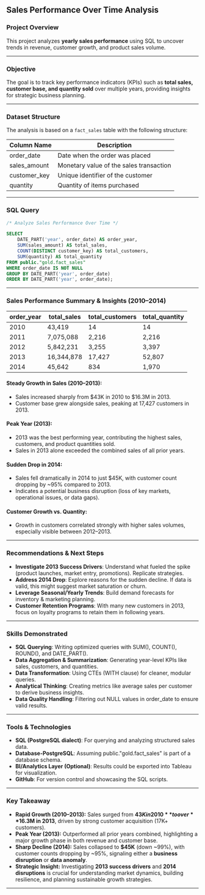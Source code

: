 
## Sales Performance Over Time Analysis
###  Project Overview
This project analyzes **yearly sales performance** using SQL to uncover trends in revenue, customer growth, and product sales volume.

---
### Objective
The goal is to track key performance indicators (KPIs) such as **total sales, customer base, and quantity sold** over multiple years, providing insights for strategic business planning.

---

### Dataset Structure
The analysis is based on a `fact_sales` table with the following structure:

| Column Name     | Description                                |
|-----------------|--------------------------------------------|
| order_date      | Date when the order was placed             |
| sales_amount    | Monetary value of the sales transaction    |
| customer_key    | Unique identifier of the customer          |
| quantity        | Quantity of items purchased                |

---
### SQL Query
```sql
/* Analyze Sales Performance Over Time */

SELECT 
    DATE_PART('year', order_date) AS order_year,
    SUM(sales_amount) AS total_sales,
    COUNT(DISTINCT customer_key) AS total_customers,
    SUM(quantity) AS total_quantity
FROM public."gold.fact_sales"
WHERE order_date IS NOT NULL
GROUP BY DATE_PART('year', order_date)
ORDER BY DATE_PART('year', order_date);
```
---
### Sales Performance Summary & Insights (2010–2014) 

| order_year | total_sales | total_customers | total_quantity |
|------------|-------------|-----------------|----------------|
| 2010       | 43,419      | 14              | 14             |
| 2011       | 7,075,088   | 2,216           | 2,216          |
| 2012       | 5,842,231   | 3,255           | 3,397          |
| 2013       | 16,344,878  | 17,427          | 52,807         |
| 2014       | 45,642      | 834             | 1,970          |

#### **Steady Growth in Sales (2010–2013):**
- Sales increased sharply from $43K in 2010 to $16.3M in 2013.
- Customer base grew alongside sales, peaking at 17,427 customers in 2013.
#### **Peak Year (2013):**
- 2013 was the best performing year, contributing the highest sales, customers, and product quantities sold.
- Sales in 2013 alone exceeded the combined sales of all prior years.
#### **Sudden Drop in 2014:**
- Sales fell dramatically in 2014 to just $45K, with customer count dropping by ~95% compared to 2013.
- Indicates a potential business disruption (loss of key markets, operational issues, or data gaps).
#### **Customer Growth vs. Quantity:**
- Growth in customers correlated strongly with higher sales volumes, especially visible between 2012–2013.

---
### Recommendations & Next Steps
- **Investigate 2013 Success Drivers**: Understand what fueled the spike (product launches, market entry, promotions). Replicate strategies.
- **Address 2014 Drop**: Explore reasons for the sudden decline. If data is valid, this might suggest market saturation or churn.
- **Leverage Seasonal/Yearly Trends**: Build demand forecasts for inventory & marketing planning.
- **Customer Retention Programs**: With many new customers in 2013, focus on loyalty programs to retain them in following years.

---
### Skills Demonstrated
- **SQL Querying**: Writing optimized queries with SUM(), COUNT(), ROUND(), and DATE_PART().
- **Data Aggregation & Summarization**: Generating year-level KPIs like sales, customers, and quantities.
- **Data Transformation**: Using CTEs (WITH clause) for cleaner, modular queries.
- **Analytical Thinking**: Creating metrics like average sales per customer to derive business insights.
- **Data Quality Handling**:  Filtering out NULL values in order_date to ensure valid results.

---
### Tools & Technologies
- **SQL (PostgreSQL dialect)**: For querying and analyzing structured sales data.
- **Database-PostgreSQL**: Assuming public."gold.fact_sales" is part of a database schema.
- **BI/Analytics Layer (Optional)**: Results could be exported into Tableau for visualization.
- **GitHub**: For version control and showcasing the SQL scripts.

---
###  Key Takeaway
- **Rapid Growth (2010–2013):** Sales surged from **$43K in 2010** to over **$16.3M in 2013**, driven by strong customer acquisition (17K+ customers).  
- **Peak Year (2013):** Outperformed all prior years combined, highlighting a major growth phase in both revenue and customer base.  
- **Sharp Decline (2014):** Sales collapsed to **$45K** (down ~99%), with customer counts dropping by ~95%, signaling either a **business disruption** or **data anomaly**.  
- **Strategic Insight:** Investigating **2013 success drivers** and **2014 disruptions** is crucial for understanding market dynamics, building resilience, and planning sustainable growth strategies.

---

